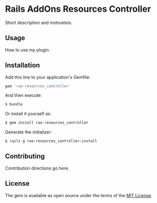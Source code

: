 # Rails AddOns Resources Controller
Short description and motivation.

## Usage
How to use my plugin.

## Installation
Add this line to your application's Gemfile:

```ruby
gem 'rao-resources_controller'
```

And then execute:
```bash
$ bundle
```

Or install it yourself as:
```bash
$ gem install rao-resources_controller
```

Generate the initializer:

```bash
$ rails g rao:resources_controller:install
```

## Contributing
Contribution directions go here.

## License
The gem is available as open source under the terms of the [MIT License](http://opensource.org/licenses/MIT).
